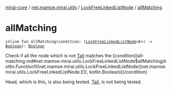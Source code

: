 [mirai-core](../../index.md) / [net.mamoe.mirai.utils](../index.md) / [LockFreeLinkedListNode](index.md) / [allMatching](./all-matching.md)

# allMatching

`inline fun allMatching(condition: (`[`LockFreeLinkedListNode`](index.md)`<E>) -> `[`Boolean`](https://kotlinlang.org/api/latest/jvm/stdlib/kotlin/-boolean/index.html)`): `[`Boolean`](https://kotlinlang.org/api/latest/jvm/stdlib/kotlin/-boolean/index.html)

Check if all the node which is not [Tail](#) matches the [condition](all-matching.md#net.mamoe.mirai.utils.LockFreeLinkedListNode$allMatching(kotlin.Function1((net.mamoe.mirai.utils.LockFreeLinkedListNode((net.mamoe.mirai.utils.LockFreeLinkedListNode.E)), kotlin.Boolean)))/condition)

Head, which is this, is also being tested.
[Tail](#), is not being tested.


